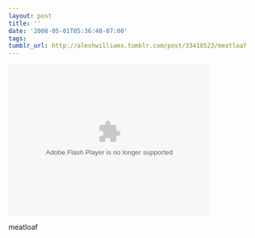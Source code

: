 ```yaml
---
layout: post
title: ''
date: '2008-05-01T05:36:40-07:00'
tags: 
tumblr_url: http://alexhwilliams.tumblr.com/post/33418523/meatloaf
---
```

<embed src="http://web.splashcast.net/go/p/RLIX7051BS" wmode="transparent" width="400" height="300" allowfullscreen="true" type="application/x-shockwave-flash"></embed><br/><p>meatloaf </p>
